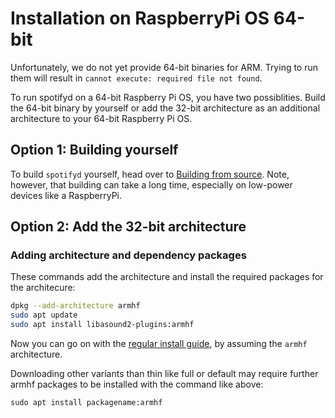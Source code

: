 # Installation on RaspberryPi OS 64-bit

Unfortunately, we do not yet provide 64-bit binaries for ARM.
Trying to run them will result in `cannot execute: required file not found`.  

To run spotifyd on a 64-bit Raspberry Pi OS, you have two possiblities. Build the 64-bit binary by yourself or add the 32-bit architecture as an additional architecture to your 64-bit Raspberry Pi OS.

## Option 1: Building yourself

To build `spotifyd` yourself, head over to [Building from source](./source.md). Note, however, that building can take a long time, especially on low-power devices like a RaspberryPi.

## Option 2: Add the 32-bit architecture

### Adding architecture and dependency packages

These commands add the architecture and install the required packages for the architecure:

```bash
dpkg --add-architecture armhf
sudo apt update
sudo apt install libasound2-plugins:armhf
```

Now you can go on with the [regular install guide](./), by assuming the `armhf` architecture.  

Downloading other variants than thin like full or default may require further armhf packages to be installed with the command like above:

```console
sudo apt install packagename:armhf
```
